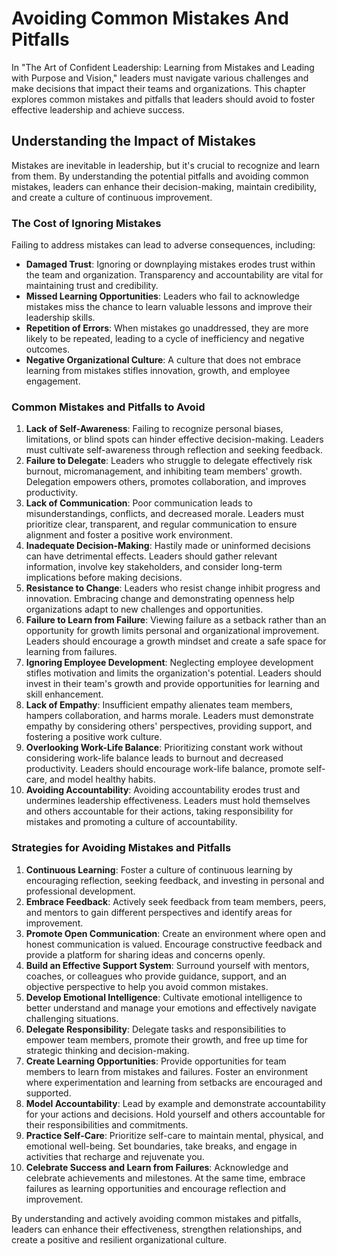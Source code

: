Avoiding Common Mistakes And Pitfalls
================================================

In "The Art of Confident Leadership: Learning from Mistakes and Leading with Purpose and Vision," leaders must navigate various challenges and make decisions that impact their teams and organizations. This chapter explores common mistakes and pitfalls that leaders should avoid to foster effective leadership and achieve success.

**Understanding the Impact of Mistakes**
----------------------------------------

Mistakes are inevitable in leadership, but it's crucial to recognize and learn from them. By understanding the potential pitfalls and avoiding common mistakes, leaders can enhance their decision-making, maintain credibility, and create a culture of continuous improvement.

### **The Cost of Ignoring Mistakes**

Failing to address mistakes can lead to adverse consequences, including:

* **Damaged Trust**: Ignoring or downplaying mistakes erodes trust within the team and organization. Transparency and accountability are vital for maintaining trust and credibility.
* **Missed Learning Opportunities**: Leaders who fail to acknowledge mistakes miss the chance to learn valuable lessons and improve their leadership skills.
* **Repetition of Errors**: When mistakes go unaddressed, they are more likely to be repeated, leading to a cycle of inefficiency and negative outcomes.
* **Negative Organizational Culture**: A culture that does not embrace learning from mistakes stifles innovation, growth, and employee engagement.

### **Common Mistakes and Pitfalls to Avoid**

1. **Lack of Self-Awareness**: Failing to recognize personal biases, limitations, or blind spots can hinder effective decision-making. Leaders must cultivate self-awareness through reflection and seeking feedback.
2. **Failure to Delegate**: Leaders who struggle to delegate effectively risk burnout, micromanagement, and inhibiting team members' growth. Delegation empowers others, promotes collaboration, and improves productivity.
3. **Lack of Communication**: Poor communication leads to misunderstandings, conflicts, and decreased morale. Leaders must prioritize clear, transparent, and regular communication to ensure alignment and foster a positive work environment.
4. **Inadequate Decision-Making**: Hastily made or uninformed decisions can have detrimental effects. Leaders should gather relevant information, involve key stakeholders, and consider long-term implications before making decisions.
5. **Resistance to Change**: Leaders who resist change inhibit progress and innovation. Embracing change and demonstrating openness help organizations adapt to new challenges and opportunities.
6. **Failure to Learn from Failure**: Viewing failure as a setback rather than an opportunity for growth limits personal and organizational improvement. Leaders should encourage a growth mindset and create a safe space for learning from failures.
7. **Ignoring Employee Development**: Neglecting employee development stifles motivation and limits the organization's potential. Leaders should invest in their team's growth and provide opportunities for learning and skill enhancement.
8. **Lack of Empathy**: Insufficient empathy alienates team members, hampers collaboration, and harms morale. Leaders must demonstrate empathy by considering others' perspectives, providing support, and fostering a positive work culture.
9. **Overlooking Work-Life Balance**: Prioritizing constant work without considering work-life balance leads to burnout and decreased productivity. Leaders should encourage work-life balance, promote self-care, and model healthy habits.
10. **Avoiding Accountability**: Avoiding accountability erodes trust and undermines leadership effectiveness. Leaders must hold themselves and others accountable for their actions, taking responsibility for mistakes and promoting a culture of accountability.

### **Strategies for Avoiding Mistakes and Pitfalls**

1. **Continuous Learning**: Foster a culture of continuous learning by encouraging reflection, seeking feedback, and investing in personal and professional development.
2. **Embrace Feedback**: Actively seek feedback from team members, peers, and mentors to gain different perspectives and identify areas for improvement.
3. **Promote Open Communication**: Create an environment where open and honest communication is valued. Encourage constructive feedback and provide a platform for sharing ideas and concerns openly.
4. **Build an Effective Support System**: Surround yourself with mentors, coaches, or colleagues who provide guidance, support, and an objective perspective to help you avoid common mistakes.
5. **Develop Emotional Intelligence**: Cultivate emotional intelligence to better understand and manage your emotions and effectively navigate challenging situations.
6. **Delegate Responsibility**: Delegate tasks and responsibilities to empower team members, promote their growth, and free up time for strategic thinking and decision-making.
7. **Create Learning Opportunities**: Provide opportunities for team members to learn from mistakes and failures. Foster an environment where experimentation and learning from setbacks are encouraged and supported.
8. **Model Accountability**: Lead by example and demonstrate accountability for your actions and decisions. Hold yourself and others accountable for their responsibilities and commitments.
9. **Practice Self-Care**: Prioritize self-care to maintain mental, physical, and emotional well-being. Set boundaries, take breaks, and engage in activities that recharge and rejuvenate you.
10. **Celebrate Success and Learn from Failures**: Acknowledge and celebrate achievements and milestones. At the same time, embrace failures as learning opportunities and encourage reflection and improvement.

By understanding and actively avoiding common mistakes and pitfalls, leaders can enhance their effectiveness, strengthen relationships, and create a positive and resilient organizational culture.
